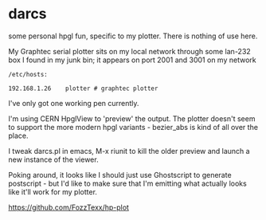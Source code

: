 # darcs

some personal hpgl fun, specific to my plotter.  There is nothing of
use here.

My Graphtec serial plotter sits on my local network through some
lan-232 box I found in my junk bin; it appears on port 2001 and 3001
on my network
  
  	/etc/hosts: 

  	192.168.1.26	plotter	# graphtec plotter

I've only got one working pen currently.  

I'm using CERN HpglView to 'preview' the output.  The plotter doesn't
seem to support the more modern hpgl variants - bezier_abs is kind of
all over the place.

I tweak darcs.pl in emacs, M-x riunit to kill the older preview and
launch a new instance of the viewer.

Poking around, it looks like I should just use Ghostscript to generate postscript - but I'd like to make sure that I'm emitting what actually looks like it'll work for my plotter.

https://github.com/FozzTexx/hp-plot


